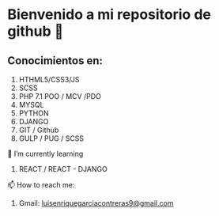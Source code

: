 # Bienvenido a mi repositorio de github 👋 

## Conocimientos en:

1. HTHML5/CSS3/JS
1. SCSS
1. PHP 7.1 POO / MCV /PDO
1. MYSQL
1. PYTHON
1. DJANGO
1. GIT / Github
1. GULP / PUG / SCSS
 
 
 🌱 I’m currently learning
1. REACT / REACT - DJANGO 

 📫 How to reach me: 
1. Gmail: luisenriquegarciacontreras9@gmail.com


<!--
**LuisEGarciaC/LuisEGarciaC** is a ✨ _special_ ✨ repository because its `README.md` (this file) appears on your GitHub profile.

Here are some ideas to get you started:

- 🔭 I’m currently working on ...
- 🌱 I’m currently learning ...
- 👯 I’m looking to collaborate on ...
- 🤔 I’m looking for help with ...
- 💬 Ask me about ...
- 📫 How to reach me: ...
- 😄 Pronouns: ...
- ⚡ Fun fact: ...
-->
